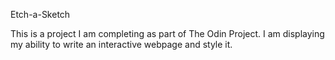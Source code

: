 Etch-a-Sketch

This is a project I am completing as part of The Odin Project.
I am displaying my ability to write an interactive webpage and style it.
